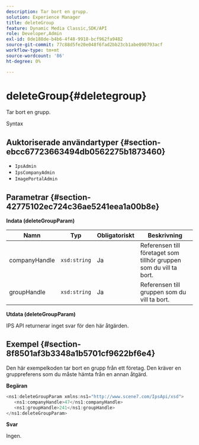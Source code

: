 ```yaml
---
description: Tar bort en grupp.
solution: Experience Manager
title: deleteGroup
feature: Dynamic Media Classic,SDK/API
role: Developer,Admin
exl-id: 0de188de-b4b6-4f48-9918-bcf962fa9482
source-git-commit: 77c88d5fe20e048f6fad2bb23cb1abe090793acf
workflow-type: tm+mt
source-wordcount: '86'
ht-degree: 0%

---
```


# deleteGroup{#deletegroup}

Tar bort en grupp.

Syntax

## Auktoriserade användartyper {#section-ebcc67723663494db0562275b1873460}

* `IpsAdmin`
* `IpsCompanyAdmin`
* `ImagePortalAdmin`

## Parametrar {#section-42775102ec724c36ae5241eea1a00b8e}

**Indata (deleteGroupParam)**

| Namn | Typ | Obligatoriskt | Beskrivning |
|---|---|---|---|
| companyHandle | `xsd:string` | Ja | Referensen till företaget som tillhör gruppen som du vill ta bort. |
| groupHandle | `xsd:string` | Ja | Referensen till gruppen som du vill ta bort. |

**Utdata (deleteGroupParam)**

IPS API returnerar inget svar för den här åtgärden.

## Exempel {#section-8f8501af3b3348a1b5701cf9622bf6e4}

Den här exempelkoden tar bort en grupp från ett företag. Den kräver en gruppreferens som du måste hämta från en annan åtgärd.

**Begäran**

```java
<ns1:deleteGroupParam xmlns:ns1="http://www.scene7.com/IpsApi/xsd">
   <ns1:companyHandle>47</ns1:companyHandle>
   <ns1:groupHandle>241</ns1:groupHandle>
</ns1:deleteGroupParam>
```

**Svar**

Ingen.
